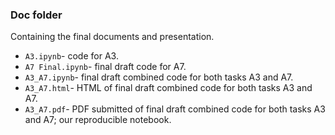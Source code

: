 ### Doc folder

Containing the final documents and presentation.
* `A3.ipynb`- code for A3. 
* `A7 Final.ipynb`- final draft code for A7.
* `A3_A7.ipynb`- final draft combined code for both tasks A3 and A7.
* `A3_A7.html`- HTML of final draft combined code for both tasks A3 and A7.
* `A3_A7.pdf`- PDF submitted of final draft combined code for both tasks A3 and A7; our reproducible notebook.  
